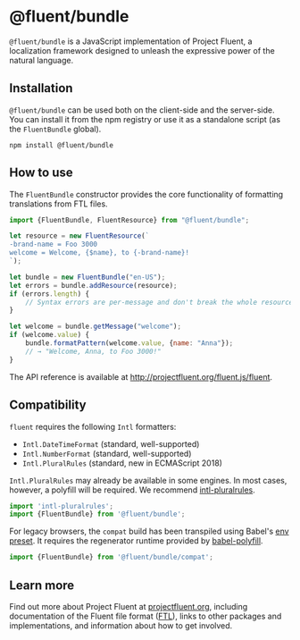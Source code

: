 # @fluent/bundle

`@fluent/bundle` is a JavaScript implementation of Project Fluent, a
localization framework designed to unleash the expressive power of the
natural language.


## Installation

`@fluent/bundle` can be used both on the client-side and the server-side. You
can install it from the npm registry or use it as a standalone script (as the
`FluentBundle` global).

    npm install @fluent/bundle


## How to use

The `FluentBundle` constructor provides the core functionality of formatting
translations from FTL files.

```javascript
import {FluentBundle, FluentResource} from "@fluent/bundle";

let resource = new FluentResource(`
-brand-name = Foo 3000
welcome = Welcome, {$name}, to {-brand-name}!
`);

let bundle = new FluentBundle("en-US");
let errors = bundle.addResource(resource);
if (errors.length) {
    // Syntax errors are per-message and don't break the whole resource
}

let welcome = bundle.getMessage("welcome");
if (welcome.value) {
    bundle.formatPattern(welcome.value, {name: "Anna"});
    // → "Welcome, Anna, to Foo 3000!"
}
```

The API reference is available at http://projectfluent.org/fluent.js/fluent.


## Compatibility

`fluent` requires the following `Intl` formatters:

  - `Intl.DateTimeFormat` (standard, well-supported)
  - `Intl.NumberFormat` (standard, well-supported)
  - `Intl.PluralRules` (standard, new in ECMAScript 2018)

`Intl.PluralRules` may already be available in some engines.  In most cases,
however, a polyfill will be required.  We recommend [intl-pluralrules][].

```javascript
import 'intl-pluralrules';
import {FluentBundle} from '@fluent/bundle';
```

For legacy browsers, the `compat` build has been transpiled using Babel's [env
preset][]. It requires the regenerator runtime provided by [babel-polyfill][].

```javascript
import {FluentBundle} from '@fluent/bundle/compat';
```


## Learn more

Find out more about Project Fluent at [projectfluent.org][], including
documentation of the Fluent file format ([FTL][]), links to other packages and
implementations, and information about how to get involved.


[intl-pluralrules]: https://www.npmjs.com/package/intl-pluralrules
[babel-polyfill]: https://babeljs.io/docs/usage/polyfill/
[Stage 3 proposal]:https://github.com/tc39/proposal-intl-plural-rules
[env preset]: https://babeljs.io/docs/plugins/preset-env/
[projectfluent.org]: http://projectfluent.org
[FTL]: http://projectfluent.org/fluent/guide/
